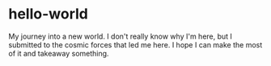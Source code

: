 # hello-world
My journey into a new world.
I don't really know why I'm here, but I submitted to the cosmic forces that led me here. 
I hope I can make the most of it and takeaway something.
